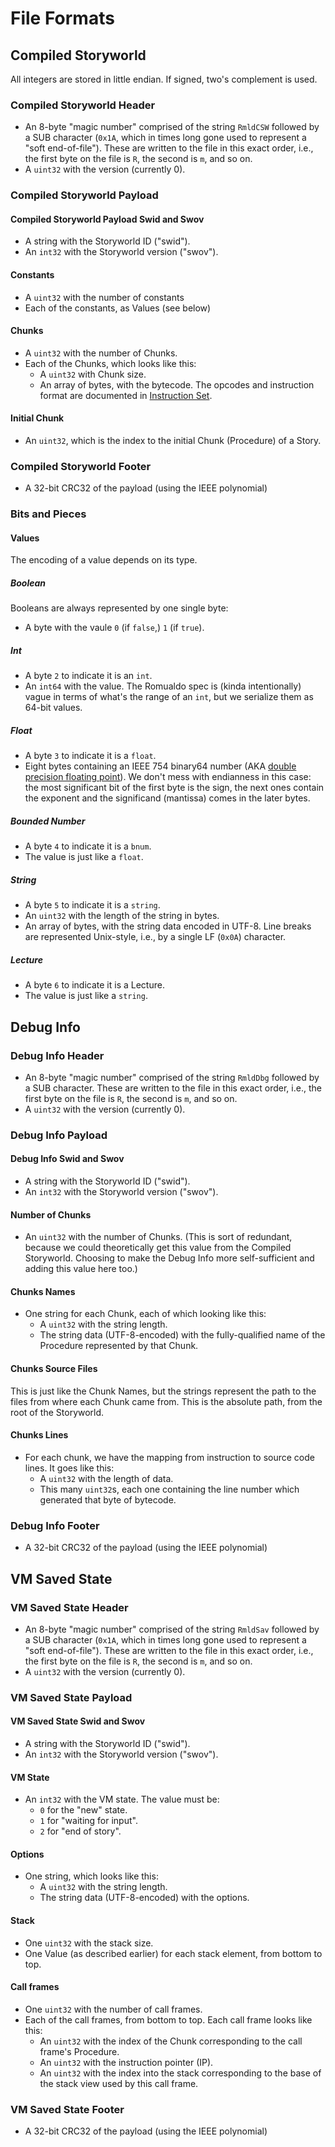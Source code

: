# File Formats

## Compiled Storyworld

All integers are stored in little endian. If signed, two's complement is used.

### Compiled Storyworld Header

* An 8-byte "magic number" comprised of the string `RmldCSW` followed by a SUB
  character (`0x1A`, which in times long gone used to represent a "soft
  end-of-file"). These are written to the file in this exact order, i.e., the
  first byte on the file is `R`, the second is `m`, and so on.
* A `uint32` with the version (currently 0).

### Compiled Storyworld Payload

#### Compiled Storyworld Payload Swid and Swov

* A string with the Storyworld ID ("swid").
* An `int32` with the Storyworld version ("swov").

#### Constants

* A `uint32` with the number of constants
* Each of the constants, as Values (see below)

#### Chunks

* A `uint32` with the number of Chunks.
* Each of the Chunks, which looks like this:
    * A `uint32` with Chunk size.
    * An array of bytes, with the bytecode. The opcodes and instruction format
      are documented in [Instruction Set](instruction_set.md).

#### Initial Chunk

* An `uint32`, which is the index to the initial Chunk (Procedure) of a Story.

### Compiled Storyworld Footer

* A 32-bit CRC32 of the payload (using the IEEE polynomial)

### Bits and Pieces

#### Values

The encoding of a value depends on its type.

##### Boolean

Booleans are always represented by one single byte:

* A byte with the vaule `0` (if `false`,) `1` (if `true`).

##### Int

* A byte `2` to indicate it is an `int`.
* An `int64` with the value. The Romualdo spec is (kinda intentionally) vague in
  terms of what's the range of an `int`, but we serialize them as 64-bit values.

##### Float

* A byte `3` to indicate it is a `float`.
* Eight bytes containing an IEEE 754 binary64 number (AKA [double precision
  floating
  point](https://en.wikipedia.org/wiki/Double-precision_floating-point_format)).
  We don't mess with endianness in this case: the most significant bit of the
  first byte is the sign, the next ones contain the exponent and the significand
  (mantissa) comes in the later bytes.

##### Bounded Number

* A byte `4` to indicate it is a `bnum`.
* The value is just like a `float`.

##### String

* A byte `5` to indicate it is a `string`.
* An `uint32` with the length of the string in bytes.
* An array of bytes, with the string data encoded in UTF-8. Line breaks are
  represented Unix-style, i.e., by a single LF (`0x0A`) character.

##### Lecture

* A byte `6` to indicate it is a Lecture.
* The value is just like a `string`.

## Debug Info

### Debug Info Header

* An 8-byte "magic number" comprised of the string `RmldDbg` followed by a SUB
  character. These are written to the file in this exact order, i.e., the
  first byte on the file is `R`, the second is `m`, and so on.
* A `uint32` with the version (currently 0).

### Debug Info Payload

#### Debug Info Swid and Swov

* A string with the Storyworld ID ("swid").
* An `int32` with the Storyworld version ("swov").

#### Number of Chunks

* An `uint32` with the number of Chunks. (This is sort of redundant, because we
  could theoretically get this value from the Compiled Storyworld. Choosing to
  make the Debug Info more self-sufficient and adding this value here too.)

#### Chunks Names

* One string for each Chunk, each of which looking like this:
    * A `uint32` with the string length.
    * The string data (UTF-8-encoded) with the fully-qualified name of the
      Procedure represented by that Chunk.

#### Chunks Source Files

This is just like the Chunk Names, but the strings represent the path to the
files from where each Chunk came from. This is the absolute path, from the root
of the Storyworld.

#### Chunks Lines

* For each chunk, we have the mapping from instruction to source code lines. It
  goes like this:
    * A `uint32` with the length of data.
    * This many `uint32`s, each one containing the line number which generated
      that byte of bytecode.

### Debug Info Footer

* A 32-bit CRC32 of the payload (using the IEEE polynomial)

## VM Saved State

### VM Saved State Header

* An 8-byte "magic number" comprised of the string `RmldSav` followed by a SUB
  character (`0x1A`, which in times long gone used to represent a "soft
  end-of-file"). These are written to the file in this exact order, i.e., the
  first byte on the file is `R`, the second is `m`, and so on.
* A `uint32` with the version (currently 0).

### VM Saved State Payload

#### VM Saved State Swid and Swov

* A string with the Storyworld ID ("swid").
* An `int32` with the Storyworld version ("swov").

#### VM State

* An `int32` with the VM state. The value must be:
    * `0` for the "new" state.
    * `1` for "waiting for input".
    * `2` for "end of story".

#### Options

* One string, which looks like this:
    * A `uint32` with the string length.
    * The string data (UTF-8-encoded) with the options.

#### Stack

* One `uint32` with the stack size.
* One Value (as described earlier) for each stack element, from bottom to top.

#### Call frames

* One `uint32` with the number of call frames.
* Each of the call frames, from bottom to top. Each call frame looks like this:
    * An `uint32` with the index of the Chunk corresponding to the call frame's Procedure.
    * An `uint32` with the instruction pointer (IP).
    * An `uint32` with the index into the stack corresponding to the base of the
      stack view used by this call frame.

### VM Saved State Footer

* A 32-bit CRC32 of the payload (using the IEEE polynomial)
